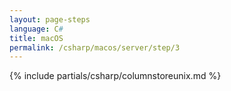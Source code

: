 ```yaml
---
layout: page-steps
language: C#
title: macOS
permalink: /csharp/macos/server/step/3
---
```


{% include partials/csharp/columnstoreunix.md %}

